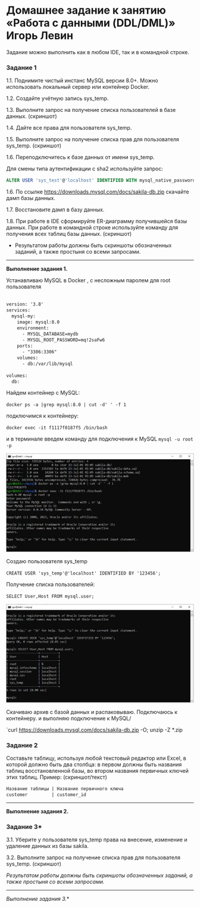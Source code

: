 
# Домашнее задание к занятию «Работа с данными (DDL/DML)» Игорь Левин


Задание можно выполнить как в любом IDE, так и в командной строке.

### Задание 1
1.1. Поднимите чистый инстанс MySQL версии 8.0+. Можно использовать локальный сервер или контейнер Docker.

1.2. Создайте учётную запись sys_temp. 

1.3. Выполните запрос на получение списка пользователей в базе данных. (скриншот)

1.4. Дайте все права для пользователя sys_temp. 

1.5. Выполните запрос на получение списка прав для пользователя sys_temp. (скриншот)

1.6. Переподключитесь к базе данных от имени sys_temp.

Для смены типа аутентификации с sha2 используйте запрос: 
```sql
ALTER USER 'sys_test'@'localhost' IDENTIFIED WITH mysql_native_password BY 'password';
```
1.6. По ссылке https://downloads.mysql.com/docs/sakila-db.zip скачайте дамп базы данных.

1.7. Восстановите дамп в базу данных.

1.8. При работе в IDE сформируйте ER-диаграмму получившейся базы данных. При работе в командной строке используйте команду для получения всех таблиц базы данных. (скриншот)


* Результатом работы должны быть скриншоты обозначенных заданий, а также простыня со всеми запросами.


---

**Выполнение задания 1.**


Устанавливаю MySQL в Docker , с несложным паролем для root пользователя

```

version: '3.8'
services:
  mysql-my:
    image: mysql:8.0
    environment:
      - MYSQL_DATABASE=mydb
      - MYSQL_ROOT_PASSWORD=mq!2saFw6
    ports:
      - "3306:3306"
    volumes:
      - db:/var/lib/mysql

volumes:
  db:
```

Найдем контейнер с MySQL:

`docker ps -a |grep mysql:8.0 | cut -d' ' -f 1`

подключимся к контейнеру:

`docker exec -it f1117f0187f5 /bin/bash`


и в терминале введем команду для подключения к MySQL
`mysql -u root -p`


 ![terminal.JPG](https://github.com/elekpow/netology/blob/main/reldb/lesson2/images/terminal.JPG)



Создаю пользователя sys_temp 

`CREATE USER 'sys_temp'@'localhost' IDENTIFIED BY '123456';`


Получение списка пользователей:

`SELECT User,Host FROM mysql.user;`


 ![users.JPG](https://github.com/elekpow/netology/blob/main/reldb/lesson2/images/users.JPG)


Скачиваю архив с базой данных и распаковываю. Подключаюсь к контейнеру. и выполняю подключение к MySQL/ 

`curl https://downloads.mysql.com/docs/sakila-db.zip -O; unzip -Z *.zip





### Задание 2
Составьте таблицу, используя любой текстовый редактор или Excel, в которой должно быть два столбца: в первом должны быть названия таблиц восстановленной базы, во втором названия первичных ключей этих таблиц. Пример: (скриншот/текст)
```
Название таблицы | Название первичного ключа
customer         | customer_id
```

---

**Выполнение задания 2.**


### Задание 3*
3.1. Уберите у пользователя sys_temp права на внесение, изменение и удаление данных из базы sakila.

3.2. Выполните запрос на получение списка прав для пользователя sys_temp. (скриншот)

*Результатом работы должны быть скриншоты обозначенных заданий, а также простыня со всеми запросами.*

---

**Выполнение задания 3*.**